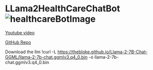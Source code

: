 # LLama2HealthCareChatBot![healthcareBotImage](https://github.com/InsightEdge01/LLama2HealthCareChatBot/assets/131486782/0f610cc4-8fda-456e-b4ce-4a871fe93936)

[Youtube video](https://www.youtube.com/watch?v=XNmFIkViEBU)

[GitHub Repo](https://github.com/InsightEdge01/LLama2HealthCareChatBot)

Download the llm
!curl -L https://thebloke.github.io/Llama-2-7B-Chat-GGML/llama-2-7b-chat.ggmlv3.q4_0.bin -o llama-2-7b-chat.ggmlv3.q4_0.bin
